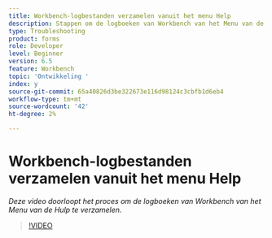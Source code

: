 ```yaml
---
title: Workbench-logbestanden verzamelen vanuit het menu Help
description: Stappen om de logboeken van Workbench van het Menu van de Hulp te verzamelen
type: Troubleshooting
product: forms
role: Developer
level: Beginner
version: 6.5
feature: Workbench
topic: 'Ontwikkeling '
index: y
source-git-commit: 65a40826d3be322673e116d98124c3cbfb1d6eb4
workflow-type: tm+mt
source-wordcount: '42'
ht-degree: 2%

---
```



# Workbench-logbestanden verzamelen vanuit het menu Help

*Deze video doorloopt het proces om de logboeken van Workbench van het Menu van de Hulp te verzamelen.*

>[!VIDEO](https://video.tv.adobe.com/v/335501?quality=9&learn=on)
